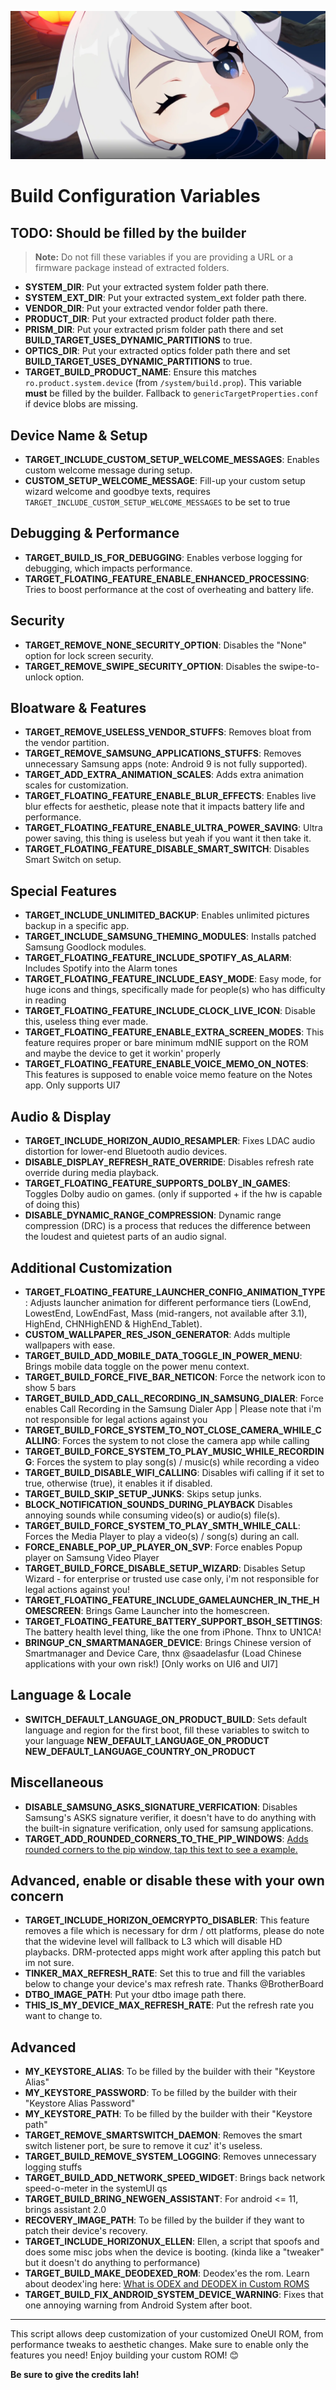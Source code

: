 ![emergency_food_again](https://github.com/forsaken-heart24/i_dont_want_to_be_an_weirdo/blob/main/banner_images/emergency_food_again.png?raw=true)

# Build Configuration Variables

## TODO: Should be filled by the builder
> **Note:** Do not fill these variables if you are providing a URL or a firmware package instead of extracted folders.

- **SYSTEM_DIR**: Put your extracted system folder path there.
- **SYSTEM_EXT_DIR**: Put your extracted system_ext folder path there.
- **VENDOR_DIR**: Put your extracted vendor folder path there.
- **PRODUCT_DIR**: Put your extracted product folder path there.
- **PRISM_DIR**: Put your extracted prism folder path there and set **BUILD_TARGET_USES_DYNAMIC_PARTITIONS** to true.
- **OPTICS_DIR**: Put your extracted optics folder path there and set **BUILD_TARGET_USES_DYNAMIC_PARTITIONS** to true.
- **TARGET_BUILD_PRODUCT_NAME**: Ensure this matches `ro.product.system.device` (from `/system/build.prop`). This variable **must** be filled by the builder. Fallback to `genericTargetProperties.conf` if device blobs are missing.

## Device Name & Setup
- **TARGET_INCLUDE_CUSTOM_SETUP_WELCOME_MESSAGES**: Enables custom welcome message during setup.
- **CUSTOM_SETUP_WELCOME_MESSAGE**: Fill-up your custom setup wizard welcome and goodbye texts, requires `TARGET_INCLUDE_CUSTOM_SETUP_WELCOME_MESSAGES` to be set to true

## Debugging & Performance
- **TARGET_BUILD_IS_FOR_DEBUGGING**: Enables verbose logging for debugging, which impacts performance.
- **TARGET_FLOATING_FEATURE_ENABLE_ENHANCED_PROCESSING**: Tries to boost performance at the cost of overheating and battery life.

## Security
- **TARGET_REMOVE_NONE_SECURITY_OPTION**: Disables the "None" option for lock screen security. 
- **TARGET_REMOVE_SWIPE_SECURITY_OPTION**: Disables the swipe-to-unlock option.

## Bloatware & Features
- **TARGET_REMOVE_USELESS_VENDOR_STUFFS**: Removes bloat from the vendor partition.
- **TARGET_REMOVE_SAMSUNG_APPLICATIONS_STUFFS**: Removes unnecessary Samsung apps (note: Android 9 is not fully supported).
- **TARGET_ADD_EXTRA_ANIMATION_SCALES**: Adds extra animation scales for customization.
- **TARGET_FLOATING_FEATURE_ENABLE_BLUR_EFFECTS**: Enables live blur effects for aesthetic, please note that it impacts battery life and performance.
- **TARGET_FLOATING_FEATURE_ENABLE_ULTRA_POWER_SAVING**: Ultra power saving, this thing is useless but yeah if you want it then take it.
- **TARGET_FLOATING_FEATURE_DISABLE_SMART_SWITCH**: Disables Smart Switch on setup.

## Special Features
- **TARGET_INCLUDE_UNLIMITED_BACKUP**: Enables unlimited pictures backup in a specific app.
- **TARGET_INCLUDE_SAMSUNG_THEMING_MODULES**: Installs patched Samsung Goodlock modules.
- **TARGET_FLOATING_FEATURE_INCLUDE_SPOTIFY_AS_ALARM**: Includes Spotify into the Alarm tones
- **TARGET_FLOATING_FEATURE_INCLUDE_EASY_MODE**: Easy mode, for huge icons and things, specifically made for people(s) who has difficulty in reading
- **TARGET_FLOATING_FEATURE_INCLUDE_CLOCK_LIVE_ICON**: Disable this, useless thing ever made.
- **TARGET_FLOATING_FEATURE_ENABLE_EXTRA_SCREEN_MODES**: This feature requires proper or bare minimum mdNIE support on the ROM and maybe the device to get it workin' properly
- **TARGET_FLOATING_FEATURE_ENABLE_VOICE_MEMO_ON_NOTES**: This features is supposed to enable voice memo feature on the Notes app. Only supports UI7

## Audio & Display
- **TARGET_INCLUDE_HORIZON_AUDIO_RESAMPLER**: Fixes LDAC audio distortion for lower-end Bluetooth audio devices.
- **DISABLE_DISPLAY_REFRESH_RATE_OVERRIDE**: Disables refresh rate override during media playback.
- **TARGET_FLOATING_FEATURE_SUPPORTS_DOLBY_IN_GAMES**: Toggles Dolby audio on games. (only if supported + if the hw is capable of doing this)
- **DISABLE_DYNAMIC_RANGE_COMPRESSION**: Dynamic range compression (DRC) is a process that reduces the difference between the loudest and quietest parts of an audio signal.

## Additional Customization
- **TARGET_FLOATING_FEATURE_LAUNCHER_CONFIG_ANIMATION_TYPE**: Adjusts launcher animation for different performance tiers (LowEnd, LowestEnd, LowEndFast, Mass (mid-rangers, not available after 3.1), HighEnd, CHNHighEND & HighEnd_Tablet).
- **CUSTOM_WALLPAPER_RES_JSON_GENERATOR**: Adds multiple wallpapers with ease.
- **TARGET_BUILD_ADD_MOBILE_DATA_TOGGLE_IN_POWER_MENU**: Brings mobile data toggle on the power menu context.
- **TARGET_BUILD_FORCE_FIVE_BAR_NETICON**: Force the network icon to show 5 bars
- **TARGET_BUILD_ADD_CALL_RECORDING_IN_SAMSUNG_DIALER**: Force enables Call Recording in the Samsung Dialer App | Please note that i'm not responsible for legal actions against you
- **TARGET_BUILD_FORCE_SYSTEM_TO_NOT_CLOSE_CAMERA_WHILE_CALLING**: Forces the system to not close the camera app while calling
- **TARGET_BUILD_FORCE_SYSTEM_TO_PLAY_MUSIC_WHILE_RECORDING**: Forces the system to play song(s) / music(s) while recording a video
- **TARGET_BUILD_DISABLE_WIFI_CALLING**: Disables wifi calling if it set to true, otherwise (true), it enables it if disabled.
- **TARGET_BUILD_SKIP_SETUP_JUNKS**: Skips setup junks.
- **BLOCK_NOTIFICATION_SOUNDS_DURING_PLAYBACK** Disables annoying sounds while consuming video(s) or audio(s) file(s).
- **TARGET_BUILD_FORCE_SYSTEM_TO_PLAY_SMTH_WHILE_CALL**: Forces the Media Player to play a video(s) / song(s) during an call.
- **FORCE_ENABLE_POP_UP_PLAYER_ON_SVP**: Force enables Popup player on Samsung Video Player
- **TARGET_BUILD_FORCE_DISABLE_SETUP_WIZARD**: Disables Setup Wizard - for enterprise or trusted use case only, i'm not responsible for legal actions against you!
- **TARGET_FLOATING_FEATURE_INCLUDE_GAMELAUNCHER_IN_THE_HOMESCREEN**: Brings Game Launcher into the homescreen.
- **TARGET_FLOATING_FEATURE_BATTERY_SUPPORT_BSOH_SETTINGS**: The battery health level thing, like the one from iPhone. Thnx to UN1CA!
- **BRINGUP_CN_SMARTMANAGER_DEVICE**: Brings Chinese version of Smartmanager and Device Care, thnx @saadelasfur (Load Chinese applications with your own risk!) [Only works on UI6 and UI7]

## Language & Locale
- **SWITCH_DEFAULT_LANGUAGE_ON_PRODUCT_BUILD**: Sets default language and region for the first boot, fill these variables to switch to your language **NEW_DEFAULT_LANGUAGE_ON_PRODUCT** **NEW_DEFAULT_LANGUAGE_COUNTRY_ON_PRODUCT**

## Miscellaneous 
- **DISABLE_SAMSUNG_ASKS_SIGNATURE_VERFICATION**: Disables Samsung's ASKS signature verifier, it doesn't have to do anything with the built-in signature verification, only used for samsung applications.
- **TARGET_ADD_ROUNDED_CORNERS_TO_THE_PIP_WINDOWS**: <a href="https://github.com/forsaken-heart24/i_dont_want_to_be_an_weirdo/blob/main/banner_images/rounded_corners_hux_ex.png">Adds rounded corners to the pip window, tap this text to see a example.</a>

## Advanced, enable or disable these with your own concern
- **TARGET_INCLUDE_HORIZON_OEMCRYPTO_DISABLER**: This feature removes a file which is necessary for drm / ott platforms, please do note that the widevine level will fallback to L3 which will disable HD playbacks. DRM-protected apps might work after appling this patch but im not sure.
- **TINKER_MAX_REFRESH_RATE**: Set this to true and fill the variables below to change your device's max refresh rate. Thanks @BrotherBoard
- **DTBO_IMAGE_PATH**: Put your dtbo image path there.
- **THIS_IS_MY_DEVICE_MAX_REFRESH_RATE**: Put the refresh rate you want to change to.

## Advanced
- **MY_KEYSTORE_ALIAS**: To be filled by the builder with their "Keystore Alias"
- **MY_KEYSTORE_PASSWORD**: To be filled by the builder with their "Keystore Alias Password"
- **MY_KEYSTORE_PATH**: To be filled by the builder with their "Keystore path"
- **TARGET_REMOVE_SMARTSWITCH_DAEMON**: Removes the smart switch listener port, be sure to remove it cuz' it's useless.
- **TARGET_BUILD_REMOVE_SYSTEM_LOGGING**: Removes unnecessary logging stuffs
- **TARGET_BUILD_ADD_NETWORK_SPEED_WIDGET**: Brings back network speed-o-meter in the systemUI qs 
- **TARGET_BUILD_BRING_NEWGEN_ASSISTANT**: For android <= 11, brings assistant 2.0
- **RECOVERY_IMAGE_PATH**: To be filled by the builder if they want to patch their device's recovery.
- **TARGET_INCLUDE_HORIZONUX_ELLEN**: Ellen, a script that spoofs and does some misc jobs when the device is booting. (kinda like a "tweaker" but it doesn't do anything to performance)
- **TARGET_BUILD_MAKE_DEODEXED_ROM**: Deodex'es the rom. Learn about deodex'ing here: <a href="https://xdaforums.com/t/complete-guide-what-is-odex-and-deodex-rom.2200349">What is ODEX and DEODEX in Custom ROMS</a>
- **TARGET_BUILD_FIX_ANDROID_SYSTEM_DEVICE_WARNING**: Fixes that one annoying warning from Android System after boot.

---

This script allows deep customization of your customized OneUI ROM, from performance tweaks to aesthetic changes. Make sure to enable only the features you need! Enjoy building your custom ROM! 😊

**Be sure to give the credits lah!**